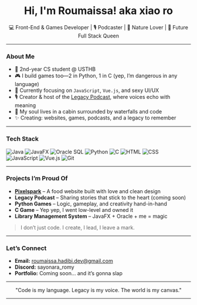<h1 align="center">Hi, I'm Roumaissa! aka xiao ro</h1>
<p align="center">💻 Front-End & Games Developer | 🎙️ Podcaster | 🌿 Nature Lover | 🚀 Future Full Stack Queen</p>

---

### About Me

- 🧠 2nd-year CS student @ USTHB  
- 🎮 I build games too—2 in Python, 1 in C (yep, I’m dangerous in any language)  
- 🌱 Currently focusing on `JavaScript`, `Vue.js`, and sexy UI/UX  
- 🎙️ Creator & host of the [Legacy Podcast](#), where voices echo with meaning  
- 🌿 My soul lives in a cabin surrounded by waterfalls and code  
- ✨ Creating: websites, games, podcasts, and a legacy to remember  

---

### Tech Stack

![Java](https://img.shields.io/badge/Java-ED8B00?style=for-the-badge&logo=java&logoColor=white)
![JavaFX](https://img.shields.io/badge/JavaFX-2C2255?style=for-the-badge)
![Oracle SQL](https://img.shields.io/badge/Oracle_SQL-F80000?style=for-the-badge&logo=oracle&logoColor=white)
![Python](https://img.shields.io/badge/Python-3776AB?style=for-the-badge&logo=python&logoColor=white)
![C](https://img.shields.io/badge/C-00599C?style=for-the-badge&logo=c&logoColor=white)
![HTML](https://img.shields.io/badge/HTML5-E34F26?style=for-the-badge&logo=html5&logoColor=white)
![CSS](https://img.shields.io/badge/CSS3-1572B6?style=for-the-badge&logo=css3&logoColor=white)
![JavaScript](https://img.shields.io/badge/JavaScript-F7DF1E?style=for-the-badge&logo=javascript&logoColor=black)
![Vue.js](https://img.shields.io/badge/Vue.js-35495E?style=for-the-badge&logo=vue.js&logoColor=4FC08D)
![Git](https://img.shields.io/badge/Git-F05032?style=for-the-badge&logo=git&logoColor=white)

---

### Projects I’m Proud Of

- **[Pixelspark](#)** – A food website built with love and clean design  
- **Legacy Podcast** – Sharing stories that stick to the heart  (coming soon)
- **Python Games** – Logic, gameplay, and creativity hand-in-hand  
- **C Game** – Yep yep, I went low-level and owned it  
- **Library Management System** – JavaFX + Oracle + me = magic

> I don’t just code. I create, I lead, I leave a mark.

---

### Let’s Connect

- **Email:** roumaissa.hadibi.dev@gmail.com  
- **Discord:** sayonara_romy 
- **Portfolio:** Coming soon… and it’s gonna slap

---

<p align="center">"Code is my language. Legacy is my voice. The world is my canvas."</p>

---

